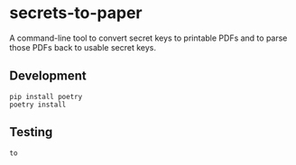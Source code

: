 # secrets-to-paper

A command-line tool to convert secret keys to printable PDFs and to
parse those PDFs back to usable secret keys.

## Development

```
pip install poetry
poetry install
```


## Testing

```
to
```